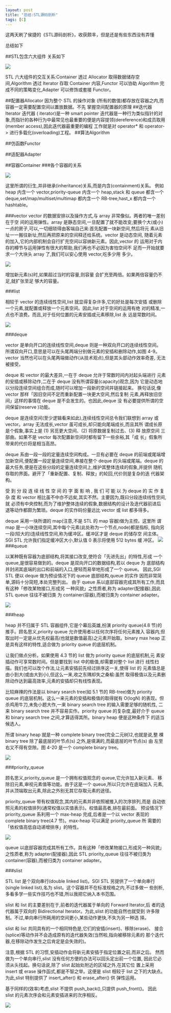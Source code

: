 ```yaml
---
layout: post
title: "总结:STL源码剖析"
tags: [C]
---
```


这两天刷了侯捷的《STL源码剖析》，收获颇丰，但是还是有些东西没有弄懂

总结如下

##STL包含六大组件
关系如下

 <img src="/blog/public/images/posts/stl/relation.png" >
 
 STL 六大组件的交互关系:Container 透过 Allocator 取得数据储存空 间,Algorithm 透过 Iterator 存取 Container 内容,Functor 可以协助 Algorithm 完 成不同的策略变化,Adapter 可以修饰或套接 Functor。
 
##配置器Allocator
因为整个 STL 的操作对象 (所有的数值)都存放在容器之内,而容器一定需要配置空间以置放数据。不先 掌握空间配置器的原理
##迭代器Iterator
迭代器 ( iterator)是一种 smart pointer 迭代器是一种行为类似指针的对象,而指针的各种行为中最常见也最重要的便是内容提领(dereference)和成员取用(member access),因此迭代器最重要的编程 工作就是对 operator* 和 operator-> 进行多载化(overloading)工程。
##算法Algorithm

##仿函数Functor

##适配器Adapter


 
##容器Container 
###各个容器的关系

<img src="/blog/public/images/posts/stl/container.png" >

这里所谓的衍生,并非继承(inheritance)关系,而是内含(containment)关系。例如 heap 内含一个 vector,priority-queue 内含一个 heap,stack 和 queue 都含一个 deque,set/map/multiset/multimap 都内含一个 RB-tree,hast_x 都内含一个 hashtable。


###vector
vector 的数据安排以及操作方式,与 array 非常像似。两者的唯一差别在于空 间的运用弹性。array 是静态空间,一旦配置了就不能改变;要换个大(或小) 一点的房子,可以,一切细琐得由客端自己来:首先配置一块新空间,然后将元 素从旧址一一搬往新址,然后再把原来的空间释还给系统。vector 是动态空间, 随着元素的加入,它的内部机制会自行扩充空间以容纳新元素。因此,vector 的 运用对于内存的樽节与运用弹性有很大的帮助,我们再也不必因为害怕空间不 足而一开始就要求一个大块头 array 了,我们可以安心使用 vector,吃多少用 多少。

<img src="/blog/public/images/posts/stl/vector.png" >

增加新元素(s)时,如果超过当时的容量,则容量 会扩充至两倍。如果两倍容量仍不足,就扩张至足 够大的容量。

###list
相较于 vector 的连续线性空间,list 就显得复杂许多,它的好处是每次安插 或删除一个元素,就配置或释放一个元素空间。因此,list 对于空间的运用有绝 对的精准,一点也不浪费。而且,对于任何位置的元素安插或元素移除,list 永 远是常数时间。

<img src="/blog/public/images/posts/stl/list.png" >

###deque

vector 是单向开口的连续线性空间,deque 则是一种双向开口的连续线性空间。 所谓双向开口,意思是可以在头尾两端分别做元素的安插和删除动作,如图 4-9。 vector 当然也可以在头尾两端做动作(从技术观点),但是其头部动作效率奇差, 无法被接受。

deque 和 vector 的最大差异,一在于 deque 允许于常数时间内对起头端进行 元素的安插或移除动作,二在于 deque 没有所谓容量(capacity)观念,因为 它是动态地以分段连续空间组合而成,随时可以增加一段新的空间并链接起来。 换句话说,像 vector 那样「因旧空间不足而重新配置一块更大空间,然后复制 元素,再释放旧空间」这样的事情在 deque 是不会发生的。也因此,deque 没 有必要提供所谓的空间保留(reserve )功能。

deque 是连续空间(至少逻辑看来如此),连续线性空间总令我们联想到 array或 vector。array 无法成长,vector 虽可成长,却只能向尾端成长,而且其所 谓成长原是个假象,事实上是 (1) 另觅更大空间、(2) 将原数据复制过去、(3) 释 放原空间 三部曲。如果不是 vector 每次配置新空间时都有留下一些余裕,其「成 长」假象所带来的代价将是相当高昂。
deque 系由一段一段的定量连续空间构成。一旦有必要在 deque 的前端或尾端增 加新空间,便配置一段定量连续空间,串接在整个 deque 的头端或尾端。deque 的 最大任务,便是在这些分段的定量连续空间上,维护其整体连续的假象,并提供 随机存取的界面。避开了「重新配置、复制、释放」的轮回,代价则是复杂的迭 代器架构。
受 到 分 段 连 续 线 性 空 间 的 字 面 影 响 , 我 们 可 能 以 为 deque 的 实 作 复 杂 度 和 vector 相比虽不中亦不远矣,其实不然。主要因为,既曰分段连续线性空间,就 必须有中央控制,而为了维护整体连续的假象,数据结构的设计及迭代器前进后 退等动作都颇为繁琐。deque 的实作码份量远比 vector 或 list 都多得多。
deque 采用一块所谓的 map(注意,不是 STL 的 map 容器)做为主控。这里所谓 map 是一小块连续空间,其中每个元素(此处称为一个节点,node)都是指标, 指向另一段(较大的)连续线性空间,称为缓冲区。缓冲区才是 deque 的储存空 间主体。SGI STL 允许我们指定缓冲区大小,默认值 0 表示将使用 512 bytes 缓 冲区。
<img src="/blog/public/images/posts/stl/deque.png" >
###queue

以某种既有容器为底部结构,将其接口改变,使符合「先进先出」的特性,形成 一个 queue,是很容易做到的。deque 是双向开口的数据结构,若以 deque 为 底部结构并封闭其底端的出口和前端的入口,便轻而易举地形成了一个 queue。 因此,SGI STL 便以 deque 做为预设情况下的 queue 底部结构,queue 的实作 因而非常简单,源码十分简短,本处完整列出。由于 queue 系以底部容器完成其所有工作,而具有这种「修改某物接口,形成另 一种风貌」之性质者,称为 adapter(配接器),因此 STL queue 往往不被归类 为 container(容器),而被归类为 container adapter。

<img src="/blog/public/images/posts/stl/queue.png" >

###heap

heap 并不归属于 STL 容器组件,它是个幕后英雄,扮演 priority queue(4.8 节)的推手。顾名思义,priority queue 允许使用者以任何次序将任何元素推入 容器内,但取出时一定是从优先权最高(也就是数值最高)之元素开始取。binary max heap 正是具有这样的特性,适合做为 priority queue 的底层机制。
让我们做点分析。如果使用 4.3 节的 list 做为 priority queue 的底层机制,元 素安插动作可享常数时间。但是要找到 list 中的极值,却需要对整个 list 进行 线性扫描。我们也可以改个作法,让元素安插前先经过排序这一关,使得 list 的 元素值总是由小到大(或由大到小),但这么一来,收之东隅却失之桑榆:虽然 取得极值以及元素删除动作达到最高效率,元素的安插却只有线性表现。
比较麻辣的作法是以 binary search tree(如 5.1 节的 RB-tree)做为 priority queue 的底层机制。这么一来元素的安插和极值的取得就有 O(logN) 的表现。但 杀鸡用牛刀,未免小题大作,一来 binary search tree 的输入需要足够的随机性, 二来 binary search tree 并不容易实作。priority queue 的复杂度,最好介于 queue 和 binary search tree 之间,才算适得其所。binary heap 便是这种条件下 的适当候选人。
所谓 binary heap 就是一种 complete binary tree(完全二元树)2,也就是说,整 棵 binary tree 除了最底层的叶节点(s) 之外,是填满的,而最底层的叶节点(s) 由 左至右又不得有空隙。图 4-20 是一个 complete binary tree。
<img src="/blog/public/images/posts/stl/heap.png" >

###priority_queue

顾名思义,priority_queue 是一个拥有权值观念的 queue,它允许加入新元素、 移除旧元素,审视元素值等功能。由于这是一个 queue,所以只允许在底端加入 元素,并从顶端取出元素,除此之外别无其它存取元素的途径。
priority_queue 带有权值观念,其内的元素并非依照被推入的次序排列,而是 自动依照元素的权值排列(通常权值以实值表示)。权值最高者,排在最前面。预设情况下 priority_queue 系利用一个 max-heap 完成,后者是一个以 vector 表现的 complete binary tree(4.7 节)。max-heap 可以满足 priority_queue 所 需要的「依权值高低自动递增排序」的特性。

<img src="/blog/public/images/posts/stl/priority_queue.png" >

queue 以底部容器完成其所有工作。具有这种「修改某物接口,形成另一种风貌」 之性质者,称为 adapter(配接器),因此 STL priority_queue 往往不被归类为 container(容器),而被归类为 container adapter。###slistSTL list 是个双向串行(double linked list)。SGI STL 另提供了一个单向串行 (single linked list),名为 slist。这个容器并不在标准规格之内,不过多做一 些剖析,多看多学一些实作技巧也不错,所以我把它纳入本书范围。
slist 和 list 的主要差别在于,前者的迭代器属于单向的 Forward Iterator,后 者的迭代器属于双向的 Bidirectional Iterator。为此,slist 的功能自然也就受到 许多限制。不过,单向串行所耗用的空间更小,某些动作更快,不失为另一种选择。
slist 和 list 共同具有的一个相同特色是,它们的安插(insert)、移除(erase)、 接合(splice)等动作并不会造成原有的迭代器失效(当然啦,指向被移除元素的 那个迭代器,在移除动作发生之后肯定是会失效的)。
注意,根据 STL 的习惯,安插动作会将新元素安插于指定位置之前,而非之后。 然而做为一个单向串行,slist 没有任何方便的办法可以回头定出前一个位置, 因此它必须从头找起。换句话说,除了 slist 起始处附近的区域之外,在其它位 置上采用 insert 或 erase 操作函式,都是不智之举。这便是 slist 相较于 list 之下的大缺点。为此,slist 特别提供了 insert_after() 和 erase_after() 供 弹性运用。
基于同样的(效率)考虑,slist 不提供 push_back(),只提供 push_front()。 因此 slist 的元素次序会和元素安插进来的次序相反。
<img src="/blog/public/images/posts/stl/slist.png" >